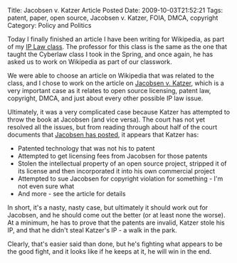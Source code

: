 Title: Jacobsen v. Katzer Article Posted
Date: 2009-10-03T21:52:21
Tags: patent, paper, open source, Jacobsen v. Katzer, FOIA, DMCA, copyright
Category: Policy and Politics

Today I finally finished an article I have been writing for Wikipedia, as part of my <a href="http://people.ischool.berkeley.edu/~bcarver/mediawiki/index.php/INFO_237_Fall_2009_Syllabus">IP Law class</a>. The professor for this class is the same as the one that taught the Cyberlaw class I took in the Spring, and once again, he has asked us to work on Wikipedia as part of our classwork.

We were able to choose an article on Wikipedia that was related to the class, and I chose to work on the article on <a href="http://en.wikipedia.org/wiki/Jacobsen_v._Katzer">Jacobsen v. Katzer</a>, which is a very important case as it relates to open source licensing, patent law, copyright, DMCA, and just about every other possible IP law issue.

Ultimately, it was a very complicated case because Katzer has attempted to throw the book at Jacobsen (and vice versa). The court has not yet resolved all the issues, but from reading through about half of the court documents that <a href="http://jmri.sourceforge.net/k/docket/index.shtml">Jacobsen has posted</a>, it appears that Katzer has:

 - Patented technology that was not his to patent
 - Attempted to get licensing fees from Jacobsen for those patents
 - Stolen the intellectual property of an open source project, stripped it of its license and then incorporated it into his own commercial project
 - Attempted to sue Jacobsen for copyright violation for something - I'm not even sure what
 - And more - see the article for details


In short, it's a nasty, nasty case, but ultimately it should work out for Jacobsen, and he should come out the better (or at least none the worse). At a minimum, he has to prove that the patents are invalid, Katzer stole his IP, and that he didn't steal Katzer's IP - a walk in the park.

Clearly, that's easier said than done, but he's fighting what appears to be the good fight, and it looks like if he keeps at it, he will win in the end.
